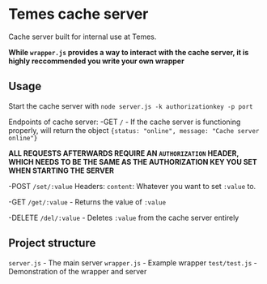 # Temes cache server

Cache server built for internal use at Temes.

**While `wrapper.js` provides a way to interact with the cache server, it is highly reccommended you write your own wrapper**

## Usage

Start the cache server with `node server.js -k authorizationkey -p port`

Endpoints of cache server:
-GET `/` - If the cache server is functioning properly, will return the object `{status: "online", message: "Cache server online"}`

**ALL REQUESTS AFTERWARDS REQUIRE AN `AUTHORIZATION` HEADER, WHICH NEEDS TO BE THE SAME AS THE AUTHORIZATION KEY YOU SET WHEN STARTING THE SERVER**

-POST `/set/:value` Headers: `content`: Whatever you want to set `:value` to.

-GET `/get/:value` - Returns the value of `:value`

-DELETE `/del/:value` - Deletes `:value` from the cache server entirely

## Project structure

`server.js` - The main server
`wrapper.js` - Example wrapper
`test/test.js` - Demonstration of the wrapper and server

